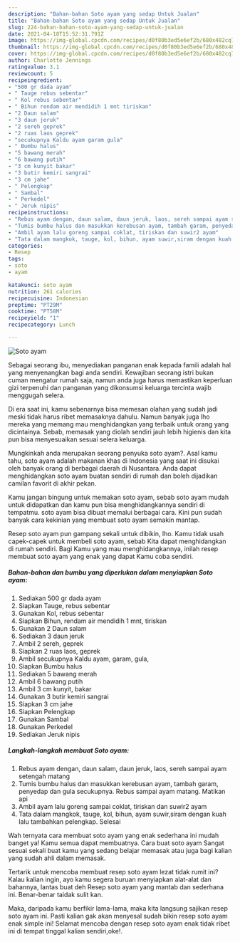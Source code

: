 ```yaml
---
description: "Bahan-bahan Soto ayam yang sedap Untuk Jualan"
title: "Bahan-bahan Soto ayam yang sedap Untuk Jualan"
slug: 224-bahan-bahan-soto-ayam-yang-sedap-untuk-jualan
date: 2021-04-18T15:52:31.791Z
image: https://img-global.cpcdn.com/recipes/d0f80b3ed5e6ef2b/680x482cq70/soto-ayam-foto-resep-utama.jpg
thumbnail: https://img-global.cpcdn.com/recipes/d0f80b3ed5e6ef2b/680x482cq70/soto-ayam-foto-resep-utama.jpg
cover: https://img-global.cpcdn.com/recipes/d0f80b3ed5e6ef2b/680x482cq70/soto-ayam-foto-resep-utama.jpg
author: Charlotte Jennings
ratingvalue: 3.1
reviewcount: 5
recipeingredient:
- "500 gr dada ayam"
- " Tauge rebus sebentar"
- " Kol rebus sebentar"
- " Bihun rendam air mendidih 1 mnt tiriskan"
- "2 Daun salam"
- "3 daun jeruk"
- "2 sereh geprek"
- "2 ruas laos geprek"
- "secukupnya Kaldu ayam garam gula"
- " Bumbu halus"
- "5 bawang merah"
- "6 bawang putih"
- "3 cm kunyit bakar"
- "3 butir kemiri sangrai"
- "3 cm jahe"
- " Pelengkap"
- " Sambal"
- " Perkedel"
- " Jeruk nipis"
recipeinstructions:
- "Rebus ayam dengan, daun salam, daun jeruk, laos, sereh sampai ayam setengah matang"
- "Tumis bumbu halus dan masukkan kerebusan ayam, tambah garam, penyedap dan gula secukupnya. Rebus sampai ayam matang. Matikan api"
- "Ambil ayam lalu goreng sampai coklat, tiriskan dan suwir2 ayam"
- "Tata dalam mangkok, tauge, kol, bihun, ayam suwir,siram dengan kuah lalu tambahkan pelengkap. Selesai"
categories:
- Resep
tags:
- soto
- ayam

katakunci: soto ayam 
nutrition: 261 calories
recipecuisine: Indonesian
preptime: "PT29M"
cooktime: "PT58M"
recipeyield: "1"
recipecategory: Lunch

---
```



![Soto ayam](https://img-global.cpcdn.com/recipes/d0f80b3ed5e6ef2b/680x482cq70/soto-ayam-foto-resep-utama.jpg)

Sebagai seorang ibu, menyediakan panganan enak kepada famili adalah hal yang menyenangkan bagi anda sendiri. Kewajiban seorang istri bukan cuman mengatur rumah saja, namun anda juga harus memastikan keperluan gizi terpenuhi dan panganan yang dikonsumsi keluarga tercinta wajib menggugah selera.

Di era  saat ini, kamu sebenarnya bisa memesan olahan yang sudah jadi meski tidak harus ribet memasaknya dahulu. Namun banyak juga lho mereka yang memang mau menghidangkan yang terbaik untuk orang yang dicintainya. Sebab, memasak yang diolah sendiri jauh lebih higienis dan kita pun bisa menyesuaikan sesuai selera keluarga. 



Mungkinkah anda merupakan seorang penyuka soto ayam?. Asal kamu tahu, soto ayam adalah makanan khas di Indonesia yang saat ini disukai oleh banyak orang di berbagai daerah di Nusantara. Anda dapat menghidangkan soto ayam buatan sendiri di rumah dan boleh dijadikan camilan favorit di akhir pekan.

Kamu jangan bingung untuk memakan soto ayam, sebab soto ayam mudah untuk didapatkan dan kamu pun bisa menghidangkannya sendiri di tempatmu. soto ayam bisa dibuat memalui berbagai cara. Kini pun sudah banyak cara kekinian yang membuat soto ayam semakin mantap.

Resep soto ayam pun gampang sekali untuk dibikin, lho. Kamu tidak usah capek-capek untuk membeli soto ayam, sebab Kita dapat menghidangkan di rumah sendiri. Bagi Kamu yang mau menghidangkannya, inilah resep membuat soto ayam yang enak yang dapat Kamu coba sendiri.

<!--inarticleads1-->

##### Bahan-bahan dan bumbu yang diperlukan dalam menyiapkan Soto ayam:

1. Sediakan 500 gr dada ayam
1. Siapkan  Tauge, rebus sebentar
1. Gunakan  Kol, rebus sebentar
1. Siapkan  Bihun, rendam air mendidih 1 mnt, tiriskan
1. Gunakan 2 Daun salam
1. Sediakan 3 daun jeruk
1. Ambil 2 sereh, geprek
1. Siapkan 2 ruas laos, geprek
1. Ambil secukupnya Kaldu ayam, garam, gula,
1. Siapkan  Bumbu halus
1. Sediakan 5 bawang merah
1. Ambil 6 bawang putih
1. Ambil 3 cm kunyit, bakar
1. Gunakan 3 butir kemiri sangrai
1. Siapkan 3 cm jahe
1. Siapkan  Pelengkap
1. Gunakan  Sambal
1. Gunakan  Perkedel
1. Sediakan  Jeruk nipis




<!--inarticleads2-->

##### Langkah-langkah membuat Soto ayam:

1. Rebus ayam dengan, daun salam, daun jeruk, laos, sereh sampai ayam setengah matang
1. Tumis bumbu halus dan masukkan kerebusan ayam, tambah garam, penyedap dan gula secukupnya. Rebus sampai ayam matang. Matikan api
1. Ambil ayam lalu goreng sampai coklat, tiriskan dan suwir2 ayam
1. Tata dalam mangkok, tauge, kol, bihun, ayam suwir,siram dengan kuah lalu tambahkan pelengkap. Selesai




Wah ternyata cara membuat soto ayam yang enak sederhana ini mudah banget ya! Kamu semua dapat membuatnya. Cara buat soto ayam Sangat sesuai sekali buat kamu yang sedang belajar memasak atau juga bagi kalian yang sudah ahli dalam memasak.

Tertarik untuk mencoba membuat resep soto ayam lezat tidak rumit ini? Kalau kalian ingin, ayo kamu segera buruan menyiapkan alat-alat dan bahannya, lantas buat deh Resep soto ayam yang mantab dan sederhana ini. Benar-benar taidak sulit kan. 

Maka, daripada kamu berfikir lama-lama, maka kita langsung sajikan resep soto ayam ini. Pasti kalian gak akan menyesal sudah bikin resep soto ayam enak simple ini! Selamat mencoba dengan resep soto ayam enak tidak ribet ini di tempat tinggal kalian sendiri,oke!.

